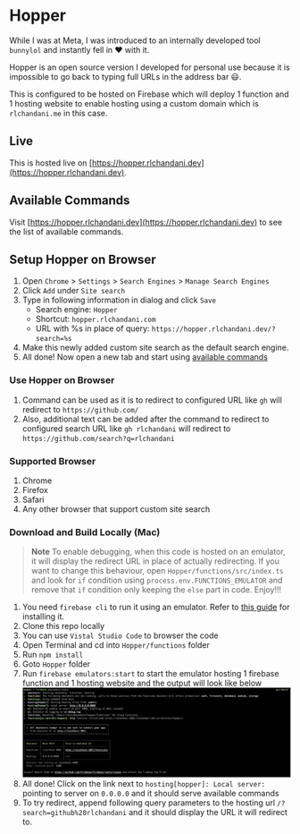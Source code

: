 # Hopper

While I was at Meta, I was introduced to an internally developed tool `bunnylol` and instantly fell in ❤️ with it.

Hopper is an open source version I developed for personal use because it is impossible to go back to typing full URLs in the address bar 😃.

This is configured to be hosted on Firebase which will deploy 1 function and 1 hosting website to enable hosting using a custom domain which is `rlchandani.me` in this case.

## Live

This is hosted live on [https://hopper.rlchandani.dev](https://hopper.rlchandani.dev).

## Available Commands

Visit [https://hopper.rlchandani.dev](https://hopper.rlchandani.dev) to see the list of available commands.

## Setup Hopper on Browser

1. Open `Chrome` > `Settings` > `Search Engines` > `Manage Search Engines`
2. Click `Add` under `Site search`
3. Type in following information in dialog and click `Save`
   - Search engine: `Hopper`
   - Shortcut: `hopper.rlchandani.com`
   - URL with %s in place of query: `https://hopper.rlchandani.dev/?search=%s`
4. Make this newly added custom site search as the default search engine.
5. All done! Now open a new tab and start using [available commands](https://hopper.rlchandani.dev)

### Use Hopper on Browser

1. Command can be used as it is to redirect to configured URL like `gh` will redirect to `https://github.com/`
2. Also, additional text can be added after the command to redirect to configured search URL like `gh rlchandani` will redirect to `https://github.com/search?q=rlchandani`

### Supported Browser

1. Chrome
2. Firefox
3. Safari
4. Any other browser that support custom site search

### Download and Build Locally (Mac)

> **Note**
> To enable debugging, when this code is hosted on an emulator, it will display the redirect URL in place of actually redirecting. If you want to change this behaviour, open `Hopper/functions/src/index.ts` and look for `if` condition using `process.env.FUNCTIONS_EMULATOR` and remove that `if` condition only keeping the `else` part in code. Enjoy!!!

1. You need `firebase cli` to run it using an emulator. Refer to [this guide](https://firebase.google.com/docs/cli) for installing it.
2. Clone this repo locally
3. You can use `Vistal Studio Code` to browser the code
4. Open Terminal and cd into `Hopper/functions` folder
5. Run `npm install`
6. Goto `Hopper` folder
7. Run `firebase emulators:start` to start the emulator hosting 1 firebase function and 1 hosting website and the output will look like below
   ![Firebase Start Emulator Logs](/images/firebase-start-emulator.png)
8. All done! Click on the link next to `hosting[hopper]: Local server:` pointing to server on `0.0.0.0` and it should serve available commands
9. To try redirect, append following query parameters to the hosting url `/?search=github%20rlchandani` and it should display the URL it will redirect to.

